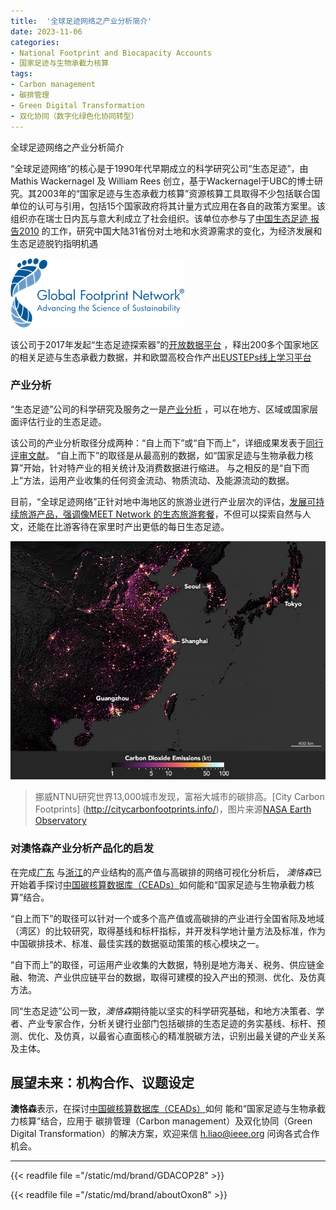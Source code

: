 ```yaml
---
title:  '全球足迹网络之产业分析简介'
date: 2023-11-06
categories:
- National Footprint and Biocapacity Accounts
- 国家足迹与生物承截力核算
tags:
- Carbon management
- 碳排管理
- Green Digital Transformation
- 双化协同（数字化绿色化协同转型）
---
```


全球足迹网络之产业分析简介

“全球足迹网络”的核心是于1990年代早期成立的科学研究公司“生态足迹”，由Mathis Wackernagel 及 William Rees 创立，基于Wackernagel于UBC的博士研究。其2003年的“国家足迹与生态承截力核算”资源核算工具取得不少包括联合国单位的认可与引用，包括15个国家政府将其计量方式应用在各自的政策方案里。该组织亦在瑞士日内瓦与意大利成立了社会组织。该单位亦参与了[中国生态足迹 
报告2010](https://www.footprintnetwork.org/content/images/uploads/LPR_China_2010_Chinese.pdf) 的工作，研究中国大陆31省份对土地和水资源需求的变化，为经济发展和生态足迹脱钓指明机遇

 <!--more-->
![Global-Footprint-Network-logo](Global-Footprint-Network-logo-blue-trademark.png)

该公司于2017年发起“生态足迹探索器”的[开放数据平台](https://data.footprintnetwork.org/#/) ，释出200多个国家地区的相关足迹与生态承截力数据，并和欧盟高校合作产出[EUSTEPs线上学习平台](https://www.eusteps.eu/)

### 产业分析

“生态足迹”公司的科学研究及服务之一是[产业分析](https://www.footprintnetwork.org/our-work/sector-analysis/) ，可以在地方、区域或国家层面评估行业的生态足迹。

该公司的产业分析取径分成两种：“自上而下”或“自下而上”，详细成果发表于[同行评审文献](https://www.footprintnetwork.org/resources/journal-articles/)。
“自上而下”的取径是从最高别的数据，如“国家足迹与生物承截力核算”开始，针对特产业的相关统计及消费数据进行缩进。
与之相反的是“自下而上”方法，运用产业收集的任何资金流动、物质流动、及能源流动的数据。

目前，“全球足迹网络”正针对地中海地区的旅游业迸行产业层次的评估，[发展可持续旅游产品，强调像MEET Network 的生态旅游套餐](https://www.footprintnetwork.org/our-work/sustainable-tourism/)，不但可以探索自然与人文，还能在比游客待在家里时产出更低的每日生态足迹。

![富裕大城市的碳排高，责任也大](./featured.png)
> 挪威NTNU研究世界13,000城市发现，富裕大城市的碳排高。[City Carbon Footprints] (http://citycarbonfootprints.info/)，图片来源[NASA Earth Observatory](https://earthobservatory.nasa.gov/images/144807/sizing-up-the-carbon-footprint-of-cities)


### 对澳恪森产业分析产品化的启发

在完成[广东](https://oxon8.netlify.app/post/2023-10-26-guandong-high-carbon-intensity-industry-mapping/) 与[浙江](https://oxon8.netlify.app/post/2023-11-05-zhejiang-high-carbon-intensity-industry-mapping/)的产业结构的高产值与高碳排的网络可视化分析后， *澳恪森*已开始着手探讨[中国碳核算数据库（CEADs）](https://www.ceads.net.cn/)如何能和“国家足迹与生物承截力核算”结合。

“自上而下”的取径可以针对一个或多个高产值或高碳排的产业进行全国省际及地域（湾区）的比较研究，取得基线和标杆指标，并开发科学地计量方法及标准，作为中国碳排技术、标准、最佳实践的数据驱动策策的核心模块之一。

“自下而上”的取径，可运用产业收集的大数据，特别是地方海关、税务、供应链金融、物流、产业供应链平台的数据，取得可建模的投入产出的预测、优化、及仿真方法。

同“生态足迹”公司一致，*澳恪森*期待能以坚实的科学研究基础，和地方决策者、学者、产业专家合作，分析关键行业部门包括碳排的生态足迹的务实基线、标杆、预测、优化、及仿真，以最省心直面核心的精准脱碳方法，识别出最关键的产业关系及主体。

## 展望未来：机构合作、议题设定

**澳恪森**表示，在探讨[中国碳核算数据库（CEADs）](https://www.ceads.net.cn/)如何 能和“国家足迹与生物承截力核算”结合，应用于 碳排管理（Carbon management）及双化协同（Green Digital Transformation）的解决方案，欢迎来信 h.liao@ieee.org 问询各式合作机会。


---

{{< readfile file ="/static/md/brand/GDACOP28" >}}

{{< readfile file ="/static/md/brand/aboutOxon8" >}}